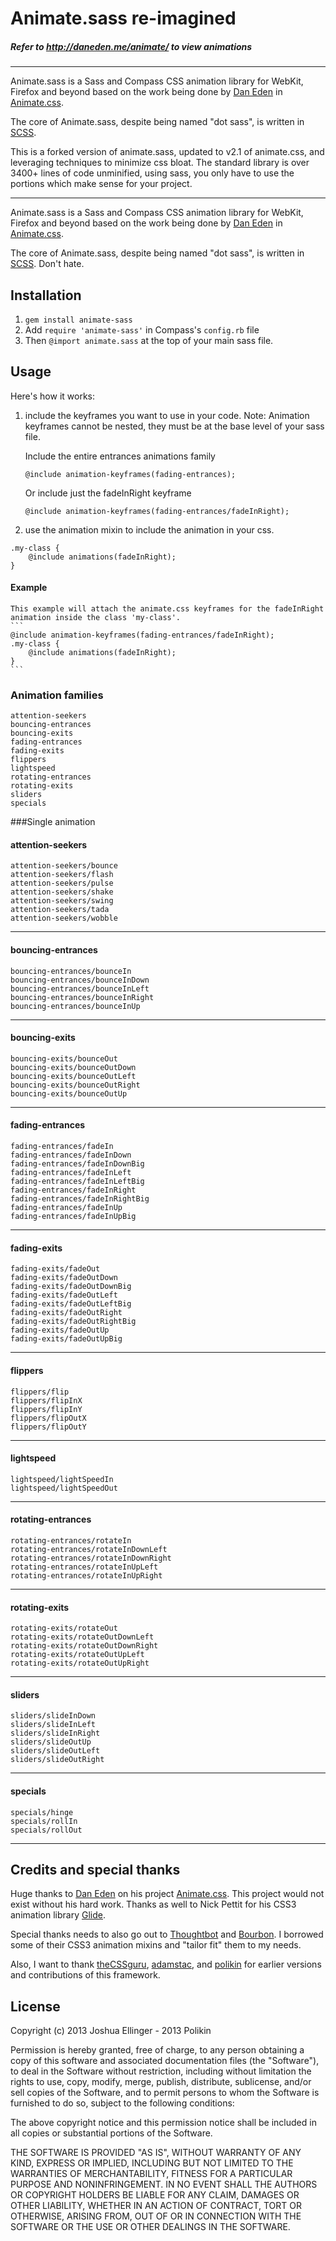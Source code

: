 # Animate.sass re-imagined   
##### Refer to http://daneden.me/animate/ to view animations
----

Animate.sass is a Sass and Compass CSS animation library for WebKit, Firefox and beyond based on the work being done by [Dan Eden](https://github.com/daneden) in [Animate.css](http://daneden.me/animate/).

The core of Animate.sass, despite being named "dot sass", is written in [SCSS](http://en.wikipedia.org/wiki/Scss).

This is a forked version of animate.sass, updated to v2.1 of animate.css, and leveraging techniques to minimize css bloat. The standard library is over 3400+ lines of code unminified, using sass, you only have to use the portions which make sense for your project.

----

Animate.sass is a Sass and Compass CSS animation library for WebKit, Firefox and beyond based on the work being done by [Dan Eden](https://github.com/daneden) in [Animate.css](http://daneden.me/animate/).

The core of Animate.sass, despite being named "dot sass", is written in [SCSS](http://en.wikipedia.org/wiki/Scss). Don't hate.

## Installation

1. `gem install animate-sass`
2. Add `require 'animate-sass'` in Compass's `config.rb` file
3. Then `@import animate.sass` at the top of your main sass file.

## Usage

Here's how it works:    

1. include the keyframes you want to use in your code. 
    Note: Animation keyframes cannot be nested, they must be at the base level of your sass file.   

    Include the entire entrances animations family
    ```
    @include animation-keyframes(fading-entrances); 
    ```
    Or include just the fadeInRight keyframe 
    ```  
    @include animation-keyframes(fading-entrances/fadeInRight);
    ```

2. use the animation mixin to include the animation in your css.
```
.my-class {
    @include animations(fadeInRight);
}
```
#### Example

    This example will attach the animate.css keyframes for the fadeInRight animation inside the class 'my-class'.
    ```
    @include animation-keyframes(fading-entrances/fadeInRight);
    .my-class {
        @include animations(fadeInRight);
    }
    ```

### Animation families    

`attention-seekers`    
`bouncing-entrances`    
`bouncing-exits`   
`fading-entrances`   
`fading-exits`   
`flippers`   
`lightspeed`   
`rotating-entrances`   
`rotating-exits`   
`sliders`   
`specials`    

###Single animation    

#### attention-seekers
`attention-seekers/bounce`   
`attention-seekers/flash`   
`attention-seekers/pulse`   
`attention-seekers/shake`   
`attention-seekers/swing`   
`attention-seekers/tada`   
`attention-seekers/wobble` 

---

#### bouncing-entrances
`bouncing-entrances/bounceIn`   
`bouncing-entrances/bounceInDown`   
`bouncing-entrances/bounceInLeft`   
`bouncing-entrances/bounceInRight`   
`bouncing-entrances/bounceInUp`   

---

#### bouncing-exits
`bouncing-exits/bounceOut`   
`bouncing-exits/bounceOutDown`   
`bouncing-exits/bounceOutLeft`   
`bouncing-exits/bounceOutRight`   
`bouncing-exits/bounceOutUp`   

---

#### fading-entrances
`fading-entrances/fadeIn`   
`fading-entrances/fadeInDown`   
`fading-entrances/fadeInDownBig`   
`fading-entrances/fadeInLeft`   
`fading-entrances/fadeInLeftBig`    
`fading-entrances/fadeInRight`    
`fading-entrances/fadeInRightBig`    
`fading-entrances/fadeInUp`    
`fading-entrances/fadeInUpBig`     

---

#### fading-exits
`fading-exits/fadeOut`   
`fading-exits/fadeOutDown`   
`fading-exits/fadeOutDownBig`   
`fading-exits/fadeOutLeft`   
`fading-exits/fadeOutLeftBig`    
`fading-exits/fadeOutRight`    
`fading-exits/fadeOutRightBig`    
`fading-exits/fadeOutUp`    
`fading-exits/fadeOutUpBig`     

---

#### flippers    
`flippers/flip`   
`flippers/flipInX`   
`flippers/flipInY`   
`flippers/flipOutX`   
`flippers/flipOutY`        

---

#### lightspeed    
`lightspeed/lightSpeedIn`   
`lightspeed/lightSpeedOut`          

---

#### rotating-entrances    
`rotating-entrances/rotateIn`   
`rotating-entrances/rotateInDownLeft`   
`rotating-entrances/rotateInDownRight`   
`rotating-entrances/rotateInUpLeft`   
`rotating-entrances/rotateInUpRight`       

---

#### rotating-exits    
`rotating-exits/rotateOut`   
`rotating-exits/rotateOutDownLeft`   
`rotating-exits/rotateOutDownRight`   
`rotating-exits/rotateOutUpLeft`   
`rotating-exits/rotateOutUpRight`       

---

#### sliders    
`sliders/slideInDown`   
`sliders/slideInLeft`   
`sliders/slideInRight`   
`sliders/slideOutUp`   
`sliders/slideOutLeft`   
`sliders/slideOutRight`

---

#### specials    
`specials/hinge`   
`specials/rollIn`   
`specials/rollOut` 

---


## Credits and special thanks

Huge thanks to [Dan Eden](https://github.com/daneden) on his project [Animate.css](http://daneden.me/animate/). This project would not exist without his hard work. Thanks as well to Nick Pettit for his CSS3 animation library [Glide](https://github.com/nickpettit/glide).

Special thanks needs to also go out to [Thoughtbot](http://thoughtbot.com/) and [Bourbon](https://github.com/thoughtbot/bourbon). I borrowed some of their CSS3 animation mixins and "tailor fit" them to my needs.

Also, I want to thank [theCSSguru](https://twitter.com/theCSSguru), [adamstac](https://github.com/adamstac), and [polikin](https://github.com/polikin) for earlier versions and contributions of this framework.

## License

Copyright (c) 2013 Joshua Ellinger - 2013 Polikin

Permission is hereby granted, free of charge, to any person obtaining a copy of this software and associated documentation files (the "Software"), to deal in the Software without restriction, including without limitation the rights to use, copy, modify, merge, publish, distribute, sublicense, and/or sell copies of the Software, and to permit persons to whom the Software is furnished to do so, subject to the following conditions:

The above copyright notice and this permission notice shall be included in all copies or substantial portions of the Software.

THE SOFTWARE IS PROVIDED "AS IS", WITHOUT WARRANTY OF ANY KIND, EXPRESS OR IMPLIED, INCLUDING BUT NOT LIMITED TO THE WARRANTIES OF MERCHANTABILITY, FITNESS FOR A PARTICULAR PURPOSE AND NONINFRINGEMENT. IN NO EVENT SHALL THE AUTHORS OR COPYRIGHT HOLDERS BE LIABLE FOR ANY CLAIM, DAMAGES OR OTHER LIABILITY, WHETHER IN AN ACTION OF CONTRACT, TORT OR OTHERWISE, ARISING FROM, OUT OF OR IN CONNECTION WITH THE SOFTWARE OR THE USE OR OTHER DEALINGS IN THE SOFTWARE.
